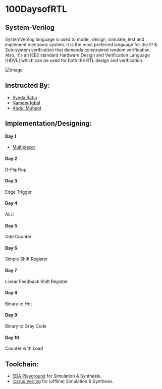 # 100DaysofRTL
## System-Verilog
SystemVerilog language is used to model, design, simulate, test and implement electronic system. It is the most preferred language for the IP & Sub-system verification that demands constrained random verification. Also, it's an IEEE standard Hardware Design and Verification Language [HDVL] which can be used for both the RTL design and verification.

![image](https://www.edaplayground.com/img/Playground-screenshot.png)

## Instructed By:
- [Syeda Rafia](https://github.com/syedarafia13)
- [Nameer Iqbal](https://github.com/Nameer-Iqbal-Ansari)
- [Abdul Muheet ](https://github.com/Abdul-muheet-ghani)

## Implementation/Designing:

#### Day 1
* [Multiplexor](Day1)
#### Day 2
D-FlipFlop
#### Day 3
Edge Trigger
#### Day 4
ALU
#### Day 5
Odd Counter
#### Day 6
Simple Shift Register
#### Day 7
Linear Feedback Shift Register
#### Day 8
Binary to Hot
#### Day 9
Binary to Gray Code
#### Day 10
Counter with Load

## Toolchain:
* [EDA Playground](https://www.edaplayground.com) for Simulation & Synthesis.
* [Icarus Verilog](https://bleyer.org/icarus/) for (offline) Simulation & Synthesis.
